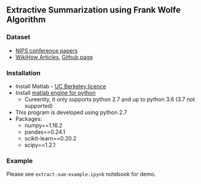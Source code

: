 ## Extractive Summarization using Frank Wolfe Algorithm

### Dataset
  - [NIPS conference papers](https://www.kaggle.com/benhamner/nips-papers#papers.csv)
  - [WikiHow Articles](https://ucsb.app.box.com/s/ap23l8gafpezf4tq3wapr6u8241zz358), [Github page](https://github.com/mahnazkoupaee/WikiHow-Dataset)

### Installation
  - Install Matlab - [UC Berkeley licence ](https://www.mathworks.com/academia/tah-portal/berkeley-731130.html)
  - Install [matlab engine for python](https://www.mathworks.com/help/matlab/matlab_external/install-the-matlab-engine-for-python.html)
    - Cureently, it only supports python 2.7 and up to python 3.6 (3.7 not supported)
  - This program is developed using python 2.7
  - Packages:
    - numpy==1.16.2
    - pandas==0.24.1
    - scikit-learn==0.20.2
    - scipy==1.2.1

### Example
Please see `extract-sum-example.ipynb` notebook for demo.

